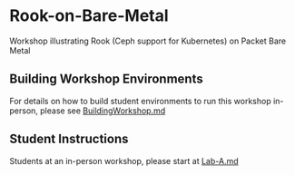 # Rook-on-Bare-Metal
Workshop illustrating Rook (Ceph support for Kubernetes) on Packet Bare Metal


## Building Workshop Environments

For details on how to build student environments to run this workshop in-person, please see [BuildingWorkshop.md](BuildingWorkshop.md)

## Student Instructions

Students at an in-person workshop, please start at [Lab-A.md](Lab-A.md)
